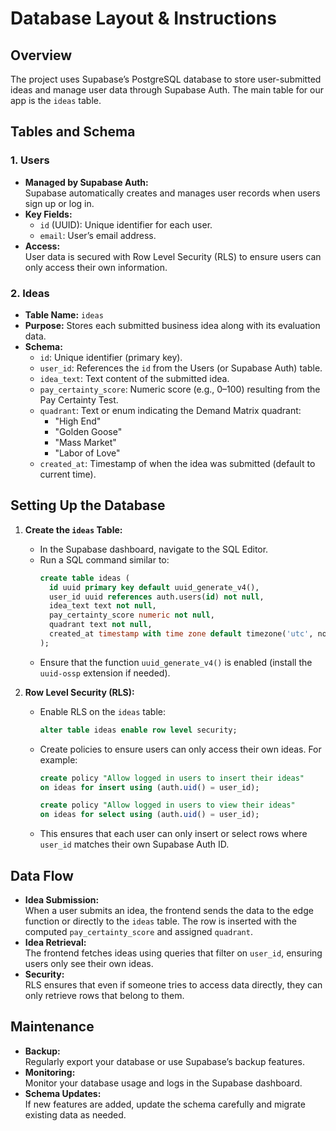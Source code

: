 # Database Layout & Instructions

## Overview
The project uses Supabase’s PostgreSQL database to store user-submitted ideas and manage user data through Supabase Auth. The main table for our app is the `ideas` table.

## Tables and Schema

### 1. Users
- **Managed by Supabase Auth:**  
  Supabase automatically creates and manages user records when users sign up or log in.
- **Key Fields:**
  - `id` (UUID): Unique identifier for each user.
  - `email`: User’s email address.
- **Access:**  
  User data is secured with Row Level Security (RLS) to ensure users can only access their own information.

### 2. Ideas
- **Table Name:** `ideas`
- **Purpose:** Stores each submitted business idea along with its evaluation data.
- **Schema:**
  - `id`: Unique identifier (primary key).
  - `user_id`: References the `id` from the Users (or Supabase Auth) table.
  - `idea_text`: Text content of the submitted idea.
  - `pay_certainty_score`: Numeric score (e.g., 0–100) resulting from the Pay Certainty Test.
  - `quadrant`: Text or enum indicating the Demand Matrix quadrant:
    - "High End"
    - "Golden Goose"
    - "Mass Market"
    - "Labor of Love"
  - `created_at`: Timestamp of when the idea was submitted (default to current time).

## Setting Up the Database
1. **Create the `ideas` Table:**
   - In the Supabase dashboard, navigate to the SQL Editor.
   - Run a SQL command similar to:
     ```sql
     create table ideas (
       id uuid primary key default uuid_generate_v4(),
       user_id uuid references auth.users(id) not null,
       idea_text text not null,
       pay_certainty_score numeric not null,
       quadrant text not null,
       created_at timestamp with time zone default timezone('utc', now())
     );
     ```
   - Ensure that the function `uuid_generate_v4()` is enabled (install the `uuid-ossp` extension if needed).

2. **Row Level Security (RLS):**
   - Enable RLS on the `ideas` table:
     ```sql
     alter table ideas enable row level security;
     ```
   - Create policies to ensure users can only access their own ideas. For example:
     ```sql
     create policy "Allow logged in users to insert their ideas"
     on ideas for insert using (auth.uid() = user_id);
     
     create policy "Allow logged in users to view their ideas"
     on ideas for select using (auth.uid() = user_id);
     ```
   - This ensures that each user can only insert or select rows where `user_id` matches their own Supabase Auth ID.

## Data Flow
- **Idea Submission:**  
  When a user submits an idea, the frontend sends the data to the edge function or directly to the `ideas` table. The row is inserted with the computed `pay_certainty_score` and assigned `quadrant`.
- **Idea Retrieval:**  
  The frontend fetches ideas using queries that filter on `user_id`, ensuring users only see their own ideas.
- **Security:**  
  RLS ensures that even if someone tries to access data directly, they can only retrieve rows that belong to them.

## Maintenance
- **Backup:**  
  Regularly export your database or use Supabase’s backup features.
- **Monitoring:**  
  Monitor your database usage and logs in the Supabase dashboard.
- **Schema Updates:**  
  If new features are added, update the schema carefully and migrate existing data as needed.
